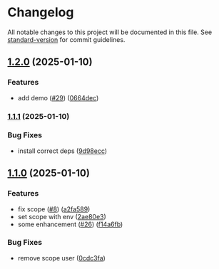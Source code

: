# Changelog

All notable changes to this project will be documented in this file. See [standard-version](https://github.com/conventional-changelog/standard-version) for commit guidelines.

## [1.2.0](https://github.com/njfamirm/decap-cms-github-backend/compare/v1.1.1...v1.2.0) (2025-01-10)


### Features

* add demo ([#29](https://github.com/njfamirm/decap-cms-github-backend/issues/29)) ([0664dec](https://github.com/njfamirm/decap-cms-github-backend/commit/0664deca159bdbddd955a1de5f0076c5477d559c))

### [1.1.1](https://github.com/njfamirm/decap-cms-github-backend/compare/v1.1.0...v1.1.1) (2025-01-10)


### Bug Fixes

* install correct deps ([9d98ecc](https://github.com/njfamirm/decap-cms-github-backend/commit/9d98ecce5fdc2b49167c68e9e64e537e1ebe94df))

## [1.1.0](https://github.com/njfamirm/decap-cms-github-backend/compare/v1.0.0...v1.1.0) (2025-01-10)


### Features

* fix scope ([#8](https://github.com/njfamirm/decap-cms-github-backend/issues/8)) ([a2fa589](https://github.com/njfamirm/decap-cms-github-backend/commit/a2fa589a5ce7a5ea5a52826eb85c0224aa0ecf0a))
* set scope with env ([2ae80e3](https://github.com/njfamirm/decap-cms-github-backend/commit/2ae80e3ee4e56963f6a3af5871bc6b8c0840ffac))
* some enhancement ([#26](https://github.com/njfamirm/decap-cms-github-backend/issues/26)) ([f14a6fb](https://github.com/njfamirm/decap-cms-github-backend/commit/f14a6fbf61df123b20cdf13654208d7f2c0f1c5c))


### Bug Fixes

* remove scope user ([0cdc3fa](https://github.com/njfamirm/decap-cms-github-backend/commit/0cdc3fa521a6c7183b8771440d3d9defd2ace101))

